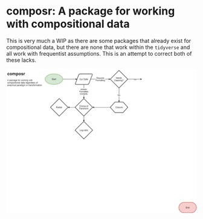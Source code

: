 # composr: A package for working with compositional data

This is very much a WIP as there are some packages that already exist for compositional data, but there are none that work within the `tidyverse` and all work with frequentist assumptions. This is an attempt to correct both of these lacks.

![composr design flowchart](/img/outline.png)